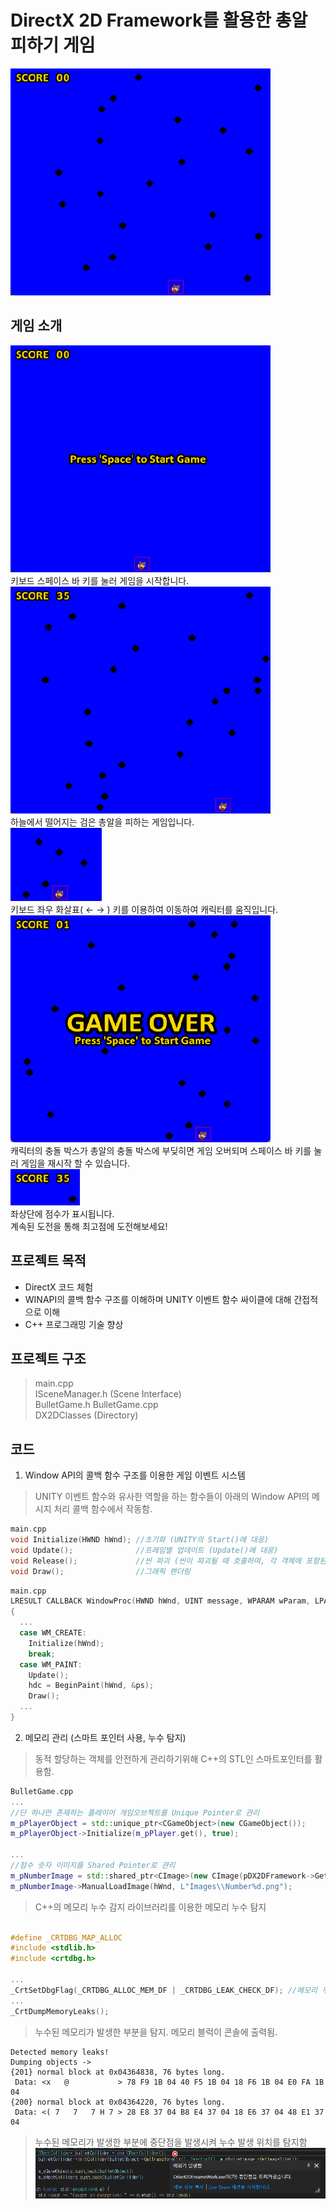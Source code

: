 # DirectX 2D Framework를 활용한 총알 피하기 게임

![MainImage2](https://github.com/kisa98/Driect2DFrameWork/blob/master/Images/2.png?raw=true)

## 게임 소개
![MainImage](https://github.com/kisa98/Driect2DFrameWork/blob/master/Images/1.png?raw=true)  
키보드 스페이스 바 키를 눌러 게임을 시작합니다.  
![3](https://github.com/kisa98/Driect2DFrameWork/blob/master/Images/3.png?raw=true)  
하늘에서 떨어지는 검은 총알을 피하는 게임입니다.  
![5](https://github.com/kisa98/Driect2DFrameWork/blob/master/Images/5.png?raw=true)  
키보드 좌우 화살표( ← → ) 키를 이용하여 이동하여 캐릭터를 움직입니다.  
![4](https://github.com/kisa98/Driect2DFrameWork/blob/master/Images/4.png?raw=true)  
캐릭터의 충돌 박스가 총알의 충돌 박스에 부딪히면 게임 오버되며 스페이스 바 키를 눌러 게임을 재시작 할 수 있습니다.  
![6](https://github.com/kisa98/Driect2DFrameWork/blob/master/Images/6.png?raw=true)  
좌상단에 점수가 표시됩니다.  
계속된 도전을 통해 최고점에 도전해보세요!

## 프로젝트 목적
- DirectX 코드 체험
- WINAPI의 콜백 함수 구조를 이해하며 UNITY 이벤트 함수 싸이클에 대해 간접적으로 이해
- C++ 프로그래밍 기술 향상

## 프로젝트 구조
> main.cpp  
> ISceneManager.h (Scene Interface)  
> BulletGame.h BulletGame.cpp  
> DX2DClasses (Directory)

## 코드
1. Window API의 콜백 함수 구조를 이용한 게임 이벤트 시스템  
> UNITY 이벤트 함수와 유사한 역할을 하는 함수들이 아래의 Window API의 메시지 처리 콜백 함수에서 작동함.
```C++
main.cpp
void Initialize(HWND hWnd); //초기화 (UNITY의 Start()에 대응)
void Update();              //프레임별 업데이트 (Update()에 대응)
void Release();             //씬 파괴 (씬이 파괴될 때 호출하며, 각 객체에 포함된 OnDestroy()를 호출하여 메모리를 해제함)
void Draw();                //그래픽 렌더링
```

```C++
main.cpp
LRESULT CALLBACK WindowProc(HWND hWnd, UINT message, WPARAM wParam, LPARAM lParam)
{
  ...
  case WM_CREATE:
    Initialize(hWnd);
    break;
  case WM_PAINT:
    Update();
    hdc = BeginPaint(hWnd, &ps);
    Draw();
  ...
}
```


      
2. 메모리 관리 (스마트 포인터 사용, 누수 탐지)
> 동적 할당하는 객체를 안전하게 관리하기위해 C++의 STL인 스마트포인터를 활용함.
```C++
BulletGame.cpp
...
//단 하나만 존재하는 플레이어 게임오브젝트를 Unique Pointer로 관리
m_pPlayerObject = std::unique_ptr<CGameObject>(new CGameObject());  
m_pPlayerObject->Initialize(m_pPlayer.get(), true);

...
//점수 숫자 이미지를 Shared Pointer로 관리
m_pNumberImage = std::shared_ptr<CImage>(new CImage(pDX2DFramework->GetD2DRenderTarget(), pDX2DFramework->GetImagingFactory(), 10)); 
m_pNumberImage->ManualLoadImage(hWnd, L"Images\\Number%d.png");
```
   
> C++의 메모리 누수 감지 라이브러리를 이용한 메모리 누수 탐지
```C++

#define _CRTDBG_MAP_ALLOC
#include <stdlib.h>
#include <crtdbg.h>

...
_CrtSetDbgFlag(_CRTDBG_ALLOC_MEM_DF | _CRTDBG_LEAK_CHECK_DF); //메모리 누수 검사
...
_CrtDumpMemoryLeaks();
```

> 누수된 메모리가 발생한 부분을 탐지. 메모리 블럭이 콘솔에 출력됨.
```
Detected memory leaks!
Dumping objects ->
{201} normal block at 0x04364838, 76 bytes long.
 Data: <x   @           > 78 F9 1B 04 40 F5 1B 04 18 F6 1B 04 E0 FA 1B 04 
{200} normal block at 0x04364220, 76 bytes long.
 Data: <( 7   7   7 H 7 > 28 E8 37 04 B8 E4 37 04 18 E6 37 04 48 E1 37 04
```  
> 누수된 메모리가 발생한 부분에 중단점을 발생시켜 누수 발생 위치를 탐지함
![7](https://github.com/kisa98/Driect2DFrameWork/blob/master/Images/7.png?raw=true)
